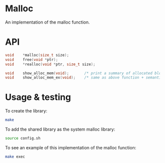 # Malloc
An implementation of the malloc function.

# API
```c
void	*malloc(size_t size);
void	free(void *ptr);
void	*realloc(void *ptr, size_t size);

void	show_alloc_mem(void);       /* print a summary of allocated blocks */
void	show_alloc_mem_ex(void);    /* same as above function + semantic hexdump of the allocated memory */
```

# Usage & testing

To create the library:
```sh
make
```

To add the shared library as the system malloc library:
```sh
source config.sh
```

To see an example of this implementation of the malloc function:
```sh
make exec
```
